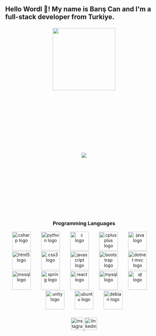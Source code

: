 <h2 align="left">Hello Wordl 👋! My name is Barış Can and I'm a full-stack developer from Turkiye.</h2>

### 

<div align="center">
  <a href="https://bariscanaslan.com">
    <img align="center" height="200" src="https://bariscanaslan.com/assets/img/logo2.png"  />
  </a>
</div>

###

<div align="center" style="margin-top: 200px; margin-bottom: 200px;">
  <img src="https://profile-counter.glitch.me/lionpeace/count.svg?"  />
</div>

###

<div align="center">
  <div>
    <h3>Programming Languages</h3>
    <img src="https://cdn.jsdelivr.net/gh/devicons/devicon/icons/csharp/csharp-original.svg" height="60" alt="csharp logo" />
    <img width="25" />
    <img src="https://cdn.jsdelivr.net/gh/devicons/devicon/icons/python/python-original.svg" height="60" alt="python logo" />
    <img width="25" />
    <img src="https://cdn.jsdelivr.net/gh/devicons/devicon/icons/c/c-original.svg" height="60" alt="c logo" />
    <img width="25" />
    <img src="https://cdn.jsdelivr.net/gh/devicons/devicon/icons/cplusplus/cplusplus-original.svg" height="60" alt="cplusplus logo" />
    <img width="25" />
    <img src="https://cdn.jsdelivr.net/gh/devicons/devicon/icons/java/java-original.svg" height="60" alt="java logo" />
    <img width="25" />
  </div>
  
  <img src="https://cdn.jsdelivr.net/gh/devicons/devicon/icons/html5/html5-original.svg" height="60" alt="html5 logo" />
  <img width="25" />
  <img src="https://cdn.jsdelivr.net/gh/devicons/devicon/icons/css3/css3-original.svg" height="60" alt="css3 logo" />
  <img width="25" />
  <img src="https://cdn.jsdelivr.net/gh/devicons/devicon/icons/javascript/javascript-original.svg" height="60" alt="javascript logo" />
  <img width="25" />
  <img src="https://cdn.jsdelivr.net/gh/devicons/devicon/icons/bootstrap/bootstrap-original.svg" height="60" alt="bootstrap logo" />
  <img width="25" />
  
  <img src="https://cdn.jsdelivr.net/gh/devicons/devicon/icons/dotnetcore/dotnetcore-original.svg" height="60" alt="dotnet mvc logo" />
  <img width="25" />
  <img src="https://cdn.jsdelivr.net/gh/devicons/devicon/icons/microsoftsqlserver/microsoftsqlserver-plain.svg" height="60" alt="mssql logo" />
  <img width="25" />
  
  <img src="https://cdn.jsdelivr.net/gh/devicons/devicon/icons/spring/spring-original.svg" height="60" alt="spring logo" />
  <img width="25" />
  <img src="https://cdn.jsdelivr.net/gh/devicons/devicon/icons/react/react-original.svg" height="60" alt="react logo" />
  <img width="25" />
  <img src="https://cdn.jsdelivr.net/gh/devicons/devicon/icons/mysql/mysql-original.svg" height="60" alt="mysql logo" />
  <img width="25" />
  <img src="https://cdn.jsdelivr.net/gh/devicons/devicon/icons/qt/qt-original.svg" height="60" alt="qt logo" />
  <img width="25" />
  <img src="https://cdn.jsdelivr.net/gh/devicons/devicon/icons/unity/unity-original.svg" height="60" alt="unity logo" />
  <img width="25" />
  <img src="https://cdn.jsdelivr.net/gh/devicons/devicon/icons/ubuntu/ubuntu-original.svg" height="60" alt="ubuntu logo" />
  <img width="25" />
  <img src="https://cdn.jsdelivr.net/gh/devicons/devicon/icons/debian/debian-original.svg" height="60" alt="debian logo" />
</div>



###

<div align="center">
  <a href="https://www.instagram.com/bariscanaslann" target="_blank">
    <img src="https://img.shields.io/static/v1?message=Instagram&logo=instagram&label=&color=E4405F&logoColor=white&labelColor=&style=for-the-badge" height="40" alt="instagram logo"  />
  </a>
  <img src="https://img.shields.io/static/v1?message=LinkedIn&logo=linkedin&label=&color=0077B5&logoColor=white&labelColor=&style=for-the-badge" height="40" alt="linkedin logo"  />
</div>
